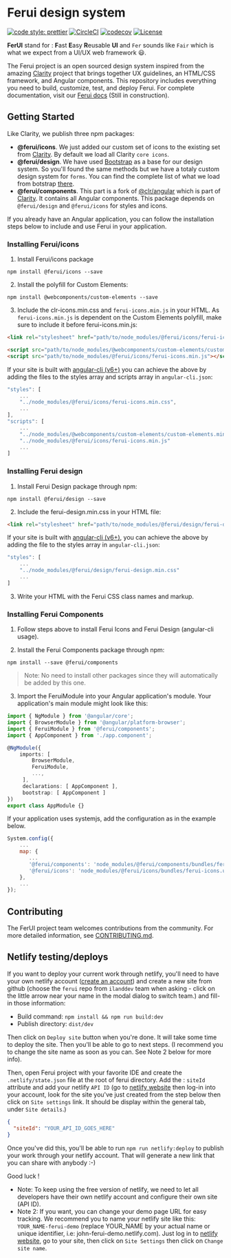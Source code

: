 # Ferui design system

[![code style: prettier](https://img.shields.io/badge/code_style-prettier-ff69b4.svg?style=flat-square)](https://github.com/prettier/prettier)
[![CircleCI](https://circleci.com/gh/ilanddev/ferui.svg?style=shield)](https://circleci.com/gh/ilanddev/ferui)
[![codecov](https://codecov.io/gh/ilanddev/ferui/branch/master/graph/badge.svg)](https://codecov.io/gh/ilanddev/ferui)
[![License](https://img.shields.io/badge/license-BSD--3--Clause-blue.svg)](https://github.com/ilanddev/ferui/blob/master/LICENSE)

**FerUI** stand for : **F**ast **E**asy **R**eusable **UI** and `Fer` sounds like `Fair` which is what we expect from a UI/UX web framework 😃.

The Ferui project is an open sourced design system inspired from the amazing [Clarity](https://github.com/vmware/clarity/) project that brings together UX guidelines, an HTML/CSS framework, and Angular components.
This repository includes everything you need to build, customize, test, and deploy Ferui. For complete documentation, visit our [Ferui docs](https://objective-booth-cd63b3.netlify.com/#/) (Still in construction).

## Getting Started

Like Clarity, we publish three npm packages:

- **@ferui/icons**. We just added our custom set of icons to the existing set from [Clarity](https://github.com/vmware/clarity/). By default we load all Clarity `core icons`.
- **@ferui/design**. We have used [Bootstrap](https://github.com/twbs/bootstrap) as a base for our design system. So you'll found the same methods but we have a totaly custom design system for `forms`. You can find the complete list of what we load from botstrap [there](https://github.com/ilanddev/ferui/blob/master/src/ferui-design/scss/ferui-design.scss).
- **@ferui/components**. This part is a fork of [@clr/angular](https://github.com/vmware/clarity/tree/master/src/clr-angular) which is part of [Clarity](https://github.com/vmware/clarity/). It contains all Angular components. This package depends on `@ferui/design` and `@ferui/icons` for styles and icons.

If you already have an Angular application, you can follow the installation steps below to include and use Ferui in your application.

### Installing Ferui/icons

1.  Install Ferui/icons package

```shell
npm install @ferui/icons --save
```

2.  Install the polyfill for Custom Elements:

```shell
npm install @webcomponents/custom-elements --save
```

3.  Include the clr-icons.min.css and `ferui-icons.min.js` in your HTML. As `ferui-icons.min.js` is dependent on the Custom Elements polyfill, make sure to include it before ferui-icons.min.js:

```html
<link rel="stylesheet" href="path/to/node_modules/@ferui/icons/ferui-icons.min.css" />

<script src="path/to/node_modules/@webcomponents/custom-elements/custom-elements.min.js"></script>
<script src="path/to/node_modules/@ferui/icons/ferui-icons.min.js"></script>
```

If your site is built with [angular-cli (v6+)](https://github.com/angular/angular-cli) you can achieve the above by adding the files to the styles array and scripts array in `angular-cli.json`:

```javascript
"styles": [
    ...
    "../node_modules/@ferui/icons/ferui-icons.min.css",
    ...
],
"scripts": [
    ...
    "../node_modules/@webcomponents/custom-elements/custom-elements.min.js",
    "../node_modules/@ferui/icons/ferui-icons.min.js"
    ...
]
```

### Installing Ferui design

1.  Install Ferui Design package through npm:

```shell
npm install @ferui/design --save
```

2.  Include the ferui-design.min.css in your HTML file:

```html
<link rel="stylesheet" href="path/to/node_modules/@ferui/design/ferui-design.min.css" />
```

If your site is built with [angular-cli (v6+)](https://github.com/angular/angular-cli), you can achieve the above by adding the file to the styles array in `angular-cli.json`:

```javascript
"styles": [
    ...
    "../node_modules/@ferui/design/ferui-design.min.css"
    ...
]
```

3.  Write your HTML with the Ferui CSS class names and markup.

### Installing Ferui Components

1.  Follow steps above to install Ferui Icons and Ferui Design (angular-cli usage).

2.  Install the Ferui Components package through npm:

```shell
npm install --save @ferui/components
```

> Note: No need to install other packages since they will automatically be added by this one.

3.  Import the FeruiModule into your Angular application's module. Your application's main module might look like this:

```typescript
import { NgModule } from '@angular/core';
import { BrowserModule } from '@angular/platform-browser';
import { FeruiModule } from '@ferui/components';
import { AppComponent } from './app.component';

@NgModule({
    imports: [
        BrowserModule,
        FeruiModule,
        ...,
     ],
     declarations: [ AppComponent ],
     bootstrap: [ AppComponent ]
})
export class AppModule {}
```

If your application uses systemjs, add the configuration as in the example below.

```javascript
System.config({
	...
	map: {
	   ...
	   '@ferui/components': 'node_modules/@ferui/components/bundles/ferui-components.umd.js',
	   '@ferui/icons': 'node_modules/@ferui/icons/bundles/ferui-icons.umd.js',
	},
	...
});
```

## Contributing

The FerUI project team welcomes contributions from the community. For more detailed information, see [CONTRIBUTING.md](CONTRIBUTING.md).

## Netlify testing/deploys

If you want to deploy your current work through netlify, you'll need to have your own netlify account
([create an account](https://app.netlify.com/signup/)) and create a new site from github
(choose the `ferui` repo from `ilanddev` team when asking - click on the little arrow near your name in the modal dialog to switch team.) and fill-in those information:

- Build command: `npm install && npm run build:dev`
- Publish directory: `dist/dev`

Then click on `Deploy site` button when you're done. It will take some time to deploy the site. Then you'll be able to go to next steps. (I recommend you to change the site name as soon as you can. See Note 2 below for more info).

Then, open Ferui project with your favorite IDE and create the `.netlify/state.json` file at the root of ferui directory. Add the : `siteId` attribute and add your netlify `API ID` (go to [netlify website](https://app.netlify.com/) then log-in into your account, look for the site you've just created from the step below then click on `Site settings` link. It should be display within the general tab, under `Site details`.)

```json
{
  "siteId": "YOUR_API_ID_GOES_HERE"
}
```

Once you've did this, you'll be able to run `npm run netlify:deploy` to publish your work through your netlify account. That will generate a new link that you can share with anybody :-)

Good luck !

- Note: To keep using the free version of netlify, we need to let all developers have their own netlify account and configure their own site (API ID).
- Note 2: If you want, you can change your demo page URL for easy tracking. We recommend you to name your netlify site like this: `YOUR_NAME-ferui-demo` (replace YOUR_NAME by your actual name or unique identifier, i.e: john-ferui-demo.netlify.com). Just log in to [netlify website](https://app.netlify.com/), go to your site, then click on `Site Settings` then click on `Change site name`.
